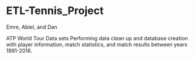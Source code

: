 # ETL-Tennis_Project
Emre, Abiel, and Dan

ATP World Tour Data sets
Performing data clean up and database creation with player information, match statistics, and match results between years 1991-2016.
